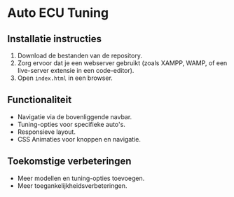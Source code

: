 # Auto ECU Tuning

## Installatie instructies

1. Download de bestanden van de repository.
2. Zorg ervoor dat je een webserver gebruikt (zoals XAMPP, WAMP, of een live-server extensie in een code-editor).
3. Open `index.html` in een browser.

## Functionaliteit

- Navigatie via de bovenliggende navbar.
- Tuning-opties voor specifieke auto's.
- Responsieve layout.
- CSS Animaties voor knoppen en navigatie.

## Toekomstige verbeteringen

- Meer modellen en tuning-opties toevoegen.
- Meer toegankelijkheidsverbeteringen.

